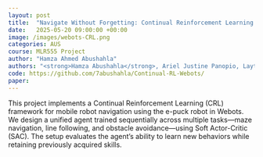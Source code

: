 ```yaml
---
layout: post
title:  "Navigate Without Forgetting: Continual Reinforcement Learning for Mobile Robot Navigation in Webots"
date:   2025-05-20 09:00:00 +00:00
image: /images/webots-CRL.png
categories: AUS
course: MLR555 Project
author: "Hamza Ahmed Abushahla"
authors: "<strong>Hamza Abushahla</strong>, Ariel Justine Panopio, Layth Al-Khairulla"
code: https://github.com/7abushahla/Continual-RL-Webots/
paper: 
---
```

This project implements a Continual Reinforcement Learning (CRL) framework for mobile robot navigation using the e-puck robot in Webots. We design a unified agent trained sequentially across multiple tasks—maze navigation, line following, and obstacle avoidance—using Soft Actor-Critic (SAC). The setup evaluates the agent’s ability to learn new behaviors while retaining previously acquired skills.